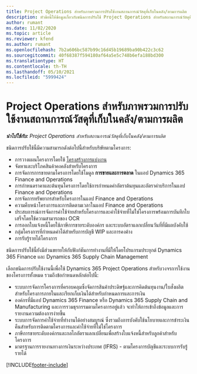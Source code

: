 ```yaml
---
title: Project Operations สำหรับภาพรวมการปรับใช้งานสถานการณ์วัสดุที่เก็บในคลัง/ตามการผลิต
description: หัวข้อนี้ให้ข้อมูลเกี่ยวกับชนิดการปรับใช้ Project Operations สำหรับสถานการณ์วัสดุที่เก็บในคลัง/ตามการผลิต
author: rumant
ms.date: 11/02/2020
ms.topic: article
ms.reviewer: kfend
ms.author: rumant
ms.openlocfilehash: 7b2a606bc587b99c16d45b19689ba90b422c3c62
ms.sourcegitcommit: 40f68387f594180af64a5e5c748b6efa188bd300
ms.translationtype: HT
ms.contentlocale: th-TH
ms.lasthandoff: 05/10/2021
ms.locfileid: "5999424"
---
```

# <a name="project-operations-for-stockedproduction-based-scenarios-deployment-overview"></a>Project Operations สำหรับภาพรวมการปรับใช้งานสถานการณ์วัสดุที่เก็บในคลัง/ตามการผลิต

_**นำไปใช้กับ:** Project Operations สำหรับสถานการณ์วัสดุที่เก็บในคลัง/ตามการผลิต_


ชนิดการปรับใช้นี้มีความสามารถดังต่อไปนี้สำหรับบริษัทตามโครงการ:

- การวางแผนโครงการโดยใช้ [โครงสร้างการแบ่งงาน](work-breakdown-structures.md)
- จัดหาและบริโภคสินค้าคงคลังสำหรับโครงการ
- การจัดการการขายตามโครงการโดยใช้โมดูล **การขายและการตลาด** ในแอป Dynamics 365 Finance and Operations
- การกำหนดราคาและต้นทุนโครงการโดยใช้การกำหนดค่าอัตราต้นทุนและอัตราค่าบริการในแอป Finance and Operations
- การจัดการทรัพยากรสำหรับโครงการในแอป Finance and Operations
- ความคืบหน้าโครงการและการติดตามเวลาในแอป Finance and Operations
- ประสบการณ์การจัดการค่าใช้จ่ายสำหรับโครงการและค่าใช้จ่ายที่ไม่ใช่โครงการพร้อมการบันทึกใบเสร็จโดยใช้ความสามารถของ OCR
- การออกใบแจ้งหนี้โดยใช้ภาษีการขายระดับองค์กร และระบบอัตราแลกเปลี่ยนวันที่ที่มีผลบังคับใช้
- กลุ่มโครงการที่กำหนดค่าได้สำหรับการบัญชี WIP และการคงค้าง
- การรับรู้รายได้โครงการ

ชนิดการปรับใช้นี้ยังมีส่วนขยายให้กับฟังก์ชันการทำงานที่มีให้โดยโปรแกรมประยุกต์ Dynamics 365 Finance และ Dynamics 365 Supply Chain Management

เลือกชนิดการปรับใช้งานนี้เพื่อใช้ Dynamics 365 Project Operations สำหรับวงจรการใช้งานของโครงการทั้งหมด รวมถึงข้อกำหนดหลักต่อไปนี้:

- ระบบการจัดการโครงการที่ครอบคลุมซึ่งจัดการสินค้าประดิษฐ์และการคิดต้นทุนงาน/ใบสั่งผลิตสำหรับโครงการภายในและเรียกเก็บเงินได้สำหรับกำหนดการและการเงิน
- องค์กรที่มีแอป Dynamics 365 Finance หรือ Dynamics 365 Supply Chain and Manufacturing และการรวมธุรกรรมตามโครงการอยู่แล้ว จะทำให้การเข้าถึงข้อมูลและการรายงานความต้องการง่ายขึ้น
- ระบบการจัดการค่าใช้จ่ายที่ทำงานได้อย่างสมบูรณ์ ซึ่งรวมถึงการบังคับใช้นโยบายและการชำระเงินคืนสำหรับการติดตามโครงการและค่าใช้จ่ายที่ไม่ใช่โครงการ
- ภาษีการขายระดับองค์กรและกลไกอัตราแลกเปลี่ยนเพื่อสร้างใบแจ้งหนี้สำหรับลูกค้าสำหรับโครงการ
- มาตรฐานการรายงานทางการเงินระหว่างประเทศ (IFRS) - ตามโครงการบัญชีและระบบการรับรู้รายได้



[!INCLUDE[footer-include](../includes/footer-banner.md)]